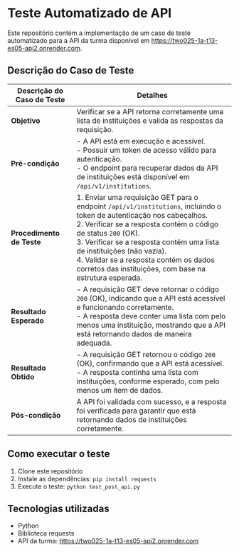 # Teste Automatizado de API

Este repositório contém a implementação de um caso de teste automatizado para a API da turma disponível em https://two025-1a-t13-es05-api2.onrender.com.

## Descrição do Caso de Teste

| **Descrição do Caso de Teste** | **Detalhes**                                                                                                                                                                                                                                                                                                                                                                        |
| ------------------------------ | ----------------------------------------------------------------------------------------------------------------------------------------------------------------------------------------------------------------------------------------------------------------------------------------------------------------------------------------------------------------------------------- |
| **Objetivo**                   | Verificar se a API retorna corretamente uma lista de instituições e valida as respostas da requisição.                                                                                                                                                                                                                                                                              |
| **Pré-condição**               | - A API está em execução e acessível. <br> - Possuir um token de acesso válido para autenticação. <br> - O endpoint para recuperar dados da API de instituições está disponível em `/api/v1/institutions`.                                                                                                                                                                          |
| **Procedimento de Teste**      | 1. Enviar uma requisição GET para o endpoint `/api/v1/institutions`, incluindo o token de autenticação nos cabeçalhos. <br> 2. Verificar se a resposta contém o código de status `200` (OK). <br> 3. Verificar se a resposta contém uma lista de instituições (não vazia). <br> 4. Validar se a resposta contém os dados corretos das instituições, com base na estrutura esperada. |
| **Resultado Esperado**         | - A requisição GET deve retornar o código `200` (OK), indicando que a API está acessível e funcionando corretamente. <br> - A resposta deve conter uma lista com pelo menos uma instituição, mostrando que a API está retornando dados de maneira adequada.                                                                                                                         |
| **Resultado Obtido**           | - A requisição GET retornou o código `200` (OK), confirmando que a API está acessível. <br> - A resposta continha uma lista com instituições, conforme esperado, com pelo menos um item de dados.                                                                                                                                                                                   |
| **Pós-condição**               | A API foi validada com sucesso, e a resposta foi verificada para garantir que está retornando dados de instituições corretamente.                                                                                                                                                                                                                                                   |

## Como executar o teste

1. Clone este repositório
2. Instale as dependências: `pip install requests`
3. Execute o teste: `python test_post_api.py`

## Tecnologias utilizadas

- Python
- Biblioteca requests
- API da turma: https://two025-1a-t13-es05-api2.onrender.com

